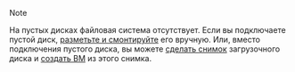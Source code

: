 > [!NOTE]
>
> На пустых дисках файловая система отсутствует. Если вы подключаете пустой диск, [разметьте и смонтируйте](../operations/vm-control/vm-attach-disk.md#mount) его вручную. Или, вместо подключения пустого диска, вы можете [сделать снимок](../operations/disk-control/create-snapshot.md) загрузочного диска и [создать ВМ](../operations/vm-create/create-from-snapshots.md) из этого снимка.